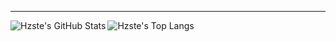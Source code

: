 

---
<img align="left" alt="Hzste's GitHub Stats" src="https://github-readme-stats.vercel.app/api?username=Hzste&show_icons=false&hide_border=false&title_color=FD0000&icon_color=16AEE3&bg_color=09131B&text_color=ffffff&border_color=0c1a25&rank_icon=github"/>
<img align="left" alt="Hzste's Top Langs" src="https://github-readme-stats.vercel.app/api/top-langs/?username=Hzste&theme=dark&show_icons=true&title_color=FD0000&text_color=fff&count_private=true&include_all_commits=true&langs_count=3"/>


